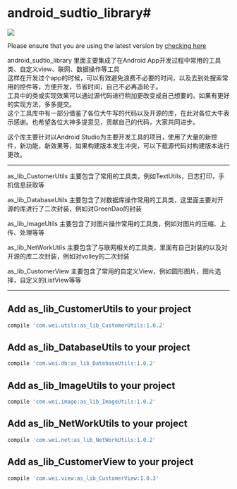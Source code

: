 # android_sudtio_library#
[![](https://jitpack.io/v/wei120698598/android_sudtio_library.svg)](https://jitpack.io/#wei120698598/android_sudtio_library)

Please ensure that you are using the latest version by [checking here](https://bintray.com/bintray/jcenter)

android_sudtio_library 里面主要集成了在Android App开发过程中常用的工具类、自定义view、联网、数据操作等工具<br>
这样在开发过个app的时候，可以有效避免浪费不必要的时间，以及去到处搜索常用的控件等，方便开发，节省时间，自己不必再造轮子。<br>
工具中的类或实现效果可以通过源代码进行稍加更改变成自己想要的。如果有更好的实现方法，多多提交。<br>
这个工具库中有一部分借鉴了各位大牛写的代码以及开源的库，在此对各位大牛表示感谢。也希望各位大神多提意见，贡献自己的代码，大家共同进步。<br>

这个库主要针对以Android Studio为主要开发工具的项目，使用了大量的新控件，新功能，新效果等，如果构建版本发生冲突，可以下载源代码对构建版本进行更改。



----------------------------

as_lib_CustomerUtils 主要包含了常用的工具类，例如TextUtils，日志打印，手机信息获取等

as_lib_DatabaseUtils 主要包含了对数据库操作常用的工具类，这里面主要对开源的库进行了二次封装，例如对GreenDao的封装

as_lib_ImageUtils 主要包含了对图片操作常用的工具类，例如对图片的压缩、上传、处理等等

as_lib_NetWorkUtils 主要包含了与联网相关的工具类，里面有自己封装的以及对开源的库二次封装，例如对volley的二次封装

as_lib_CustomerView 主要包含了常用的自定义View，例如圆形图片，图片选择，自定义的ListView等等

----------------------------



Add as_lib_CustomerUtils to your project
----------------------------
```gradle
compile 'com.wei.utils:as_lib_CustomerUtils:1.0.2'
```


Add as_lib_DatabaseUtils to your project
----------------------------

```gradle
compile 'com.wei.db:as_lib_DatebaseUtils:1.0.2'
```


Add as_lib_ImageUtils to your project
----------------------------

```gradle
compile 'com.wei.image:as_lib_ImageUtils:1.0.2'
```


Add as_lib_NetWorkUtils to your project
----------------------------

```gradle
compile 'com.wei.net:as_lib_NetWorkUtils:1.0.2'
```


Add as_lib_CustomerView to your project
----------------------------

```gradle
compile 'com.wei.view:as_lib_CustomerView:1.0.3'
```
